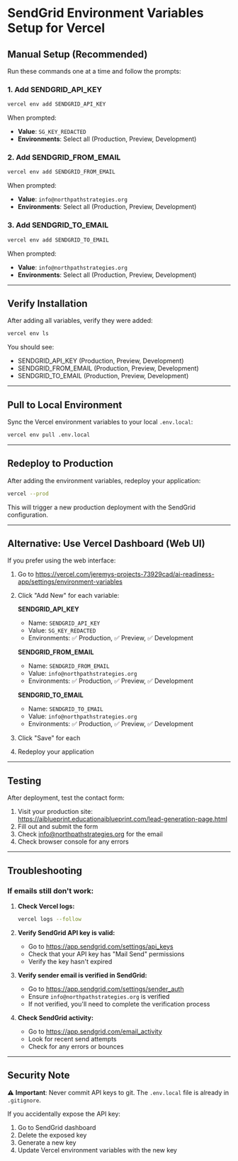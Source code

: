 # SendGrid Environment Variables Setup for Vercel

## Manual Setup (Recommended)

Run these commands one at a time and follow the prompts:

### 1. Add SENDGRID_API_KEY
```bash
vercel env add SENDGRID_API_KEY
```
When prompted:
- **Value**: `SG_KEY_REDACTED`
- **Environments**: Select all (Production, Preview, Development)

### 2. Add SENDGRID_FROM_EMAIL
```bash
vercel env add SENDGRID_FROM_EMAIL
```
When prompted:
- **Value**: `info@northpathstrategies.org`
- **Environments**: Select all (Production, Preview, Development)

### 3. Add SENDGRID_TO_EMAIL
```bash
vercel env add SENDGRID_TO_EMAIL
```
When prompted:
- **Value**: `info@northpathstrategies.org`
- **Environments**: Select all (Production, Preview, Development)

---

## Verify Installation

After adding all variables, verify they were added:
```bash
vercel env ls
```

You should see:
- SENDGRID_API_KEY (Production, Preview, Development)
- SENDGRID_FROM_EMAIL (Production, Preview, Development)
- SENDGRID_TO_EMAIL (Production, Preview, Development)

---

## Pull to Local Environment

Sync the Vercel environment variables to your local `.env.local`:
```bash
vercel env pull .env.local
```

---

## Redeploy to Production

After adding the environment variables, redeploy your application:
```bash
vercel --prod
```

This will trigger a new production deployment with the SendGrid configuration.

---

## Alternative: Use Vercel Dashboard (Web UI)

If you prefer using the web interface:

1. Go to https://vercel.com/jeremys-projects-73929cad/ai-readiness-app/settings/environment-variables
2. Click "Add New" for each variable:

   **SENDGRID_API_KEY**
   - Name: `SENDGRID_API_KEY`
   - Value: `SG_KEY_REDACTED`
   - Environments: ✅ Production, ✅ Preview, ✅ Development

   **SENDGRID_FROM_EMAIL**
   - Name: `SENDGRID_FROM_EMAIL`
   - Value: `info@northpathstrategies.org`
   - Environments: ✅ Production, ✅ Preview, ✅ Development

   **SENDGRID_TO_EMAIL**
   - Name: `SENDGRID_TO_EMAIL`
   - Value: `info@northpathstrategies.org`
   - Environments: ✅ Production, ✅ Preview, ✅ Development

3. Click "Save" for each
4. Redeploy your application

---

## Testing

After deployment, test the contact form:
1. Visit your production site: https://aiblueprint.educationaiblueprint.com/lead-generation-page.html
2. Fill out and submit the form
3. Check info@northpathstrategies.org for the email
4. Check browser console for any errors

---

## Troubleshooting

### If emails still don't work:

1. **Check Vercel logs:**
   ```bash
   vercel logs --follow
   ```

2. **Verify SendGrid API key is valid:**
   - Go to https://app.sendgrid.com/settings/api_keys
   - Check that your API key has "Mail Send" permissions
   - Verify the key hasn't expired

3. **Verify sender email is verified in SendGrid:**
   - Go to https://app.sendgrid.com/settings/sender_auth
   - Ensure `info@northpathstrategies.org` is verified
   - If not verified, you'll need to complete the verification process

4. **Check SendGrid activity:**
   - Go to https://app.sendgrid.com/email_activity
   - Look for recent send attempts
   - Check for any errors or bounces

---

## Security Note

⚠️ **Important**: Never commit API keys to git. The `.env.local` file is already in `.gitignore`.

If you accidentally expose the API key:
1. Go to SendGrid dashboard
2. Delete the exposed key
3. Generate a new key
4. Update Vercel environment variables with the new key
